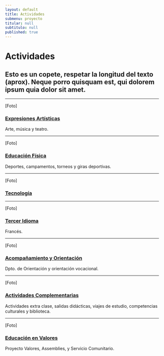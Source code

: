 ```yaml
---
layout: default
title: Actividades
submenu: proyecto
titular: null
subtitulo: null
published: true
---
```


# Actividades

## Esto es un copete, respetar la longitud del texto (aprox). Neque porro quisquam est, qui dolorem ipsum quia dolor sit amet.

---

[Foto]
### [Expresiones Artísticas]({{site.baseurl}}/proyecto-educativo/actividades/expresiones-artisticas)
Arte, música y teatro.

---
[Foto]
### [Educación Física]({{site.baseurl}}/proyecto-educativo/actividades/educacion-fisica)
Deportes, campamentos, torneos y giras deportivas.



---
[Foto]
### [Tecnología]({{site.baseurl}}/proyecto-educativo/actividades/tecnologia)


---
[Foto]
### [Tercer Idioma]({{site.baseurl}}/proyecto-educativo/actividades/tercer-idioma)
Francés.

---


[Foto]
### [Acompañamiento y Orientación]({{site.baseurl}}/proyecto-educativo/actividades/acompanamiento-y-orientacion)
Dpto. de Orientación y orientación vocacional.

---
[Foto]

### [Actividades Complementarias]({{site.baseurl}}/proyecto-educativo/actividades/actividades-complementarias)
Actividades extra clase, salidas didácticas, viajes de estudio, competencias culturales y biblioteca.

---
[Foto]
### [Educación en Valores]({{site.baseurl}}/proyecto-educativo/actividades/educacion-en-valores)
Proyecto Valores, Assemblies, y Servicio Comunitario.